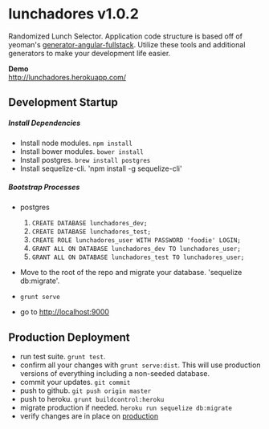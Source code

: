 lunchadores v1.0.2
==================

Randomized Lunch Selector. Application code structure is based off of yeoman's [generator-angular-fullstack](https://github.com/DaftMonk/generator-angular-fullstack). Utilize these tools and additional generators to make your development life easier.

**Demo**  
http://lunchadores.herokuapp.com/

## Development Startup

##### Install Dependencies
  - Install node modules. `npm install`
  - Install bower modules. `bower install`
  - Install postgres. `brew install postgres`
  - Install sequelize-cli. 'npm install -g sequelize-cli'

##### Bootstrap Processes
  - postgres
    1. `CREATE DATABASE lunchadores_dev;`
    2. `CREATE DATABASE lunchadores_test;`
    3. `CREATE ROLE lunchadores_user WITH PASSWORD 'foodie' LOGIN;`
    4. `GRANT ALL ON DATABASE lunchadores_dev TO lunchadores_user;`
    5. `GRANT ALL ON DATABASE lunchadores_test TO lunchadores_user;`
  - Move to the root of the repo and migrate your database. 'sequelize db:migrate'.

  - `grunt serve`
  - go to [http://localhost:9000](http://localhost:9000)

## Production Deployment
- run test suite. `grunt test`.
- confirm all your changes with `grunt serve:dist`. This will use production versions of everything including a non-seeded database.
- commit your updates. `git commit`
- push to github. `git push origin master`
- push to heroku. `grunt buildcontrol:heroku`
- migrate production if needed. `heroku run sequelize db:migrate`
- verify changes are in place on [production](http://lunchadores.herokuapp.com/)
